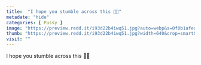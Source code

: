 ```yaml
---
title:  "I hope you stumble across this 🥺🙈"
metadate: "hide"
categories: [ Pussy ]
image: "https://preview.redd.it/i93d22b4iwq51.jpg?auto=webp&s=0f0b1afea617a7854fbf2ad5d3f5ae66dc5deb6d"
thumb: "https://preview.redd.it/i93d22b4iwq51.jpg?width=640&crop=smart&auto=webp&s=745427df8f391d1c481b712d9f5e24fc6cd1752d"
visit: ""
---
```

I hope you stumble across this 🥺🙈

